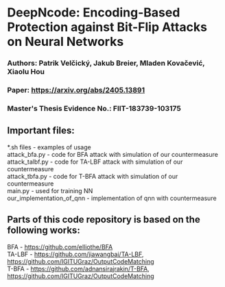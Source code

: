 # DeepNcode: Encoding-Based Protection against Bit-Flip Attacks on Neural Networks
### Authors: Patrik Velčický, Jakub Breier, Mladen Kovačević, Xiaolu Hou
### Paper: https://arxiv.org/abs/2405.13891
### Master's Thesis Evidence No.: FIIT-183739-103175

## Important files:
*.sh files - examples of usage\
attack_bfa.py - code for BFA attack with simulation of our countermeasure\
attack_talbf.py - code for TA-LBF attack with simulation of our countermeasure\
attack_tbfa.py - code for T-BFA attack with simulation of our countermeasure\
main.py - used for training NN\
our_implementation_of_qnn - implementation of qnn with countermeasure

## Parts of this code repository is based on the following works:
BFA - https://github.com/elliothe/BFA \
TA-LBF - https://github.com/jiawangbai/TA-LBF, https://github.com/IGITUGraz/OutputCodeMatching \
T-BFA - https://github.com/adnansirajrakin/T-BFA, https://github.com/IGITUGraz/OutputCodeMatching
